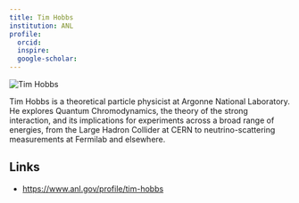 ```yaml
---
title: Tim Hobbs
institution: ANL
profile:
  orcid:
  inspire:
  google-scholar:
---
```


![Tim Hobbs](https://www.anl.gov/sites/www/files/styles/profile_teaser_square_350px/public/Tim-Hobbs_ANL-profile.jpg?h=c1685f8e&itok=WpckPQBi)

Tim Hobbs is a theoretical particle physicist at Argonne National Laboratory. He explores Quantum Chromodynamics, the theory of the strong 
interaction, and its implications for experiments across a broad range of energies, from the Large Hadron Collider at CERN to 
neutrino-scattering measurements at Fermilab and elsewhere.

## Links

- https://www.anl.gov/profile/tim-hobbs 


